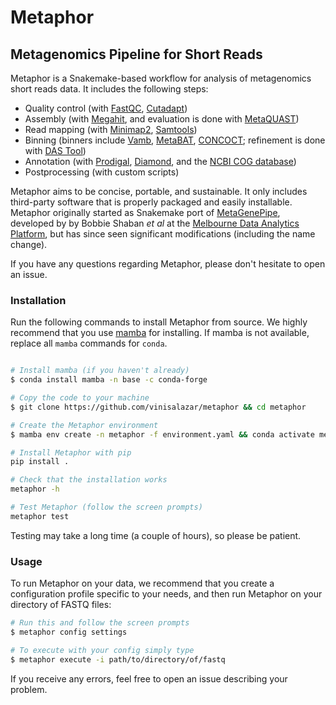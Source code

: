 # Metaphor
## Metagenomics Pipeline for Short Reads

Metaphor is a Snakemake-based workflow for analysis of metagenomics short reads data. It includes the following steps:
- Quality control (with [FastQC](https://github.com/s-andrews/FastQC/), [Cutadapt](https://github.com/marcelm/cutadapt))
- Assembly (with [Megahit](https://github.com/voutcn/megahit), and evaluation is done with [MetaQUAST](https://github.com/ablab/quast))
- Read mapping (with [Minimap2](https://github.com/lh3/minimap2), [Samtools](https://github.com/samtools/samtools))
- Binning (binners include [Vamb](https://github.com/RasmussenLab/vamb/), [MetaBAT](https://bitbucket.org/berkeleylab/metabat), [CONCOCT](https://github.com/BinPro/CONCOCT)<!--, [GraphBin](https://github.com/Vini2/GraphBin)-->; refinement is done with [DAS Tool](https://github.com/cmks/DAS_Tool))
- Annotation (with [Prodigal](https://github.com/hyattpd/Prodigal), [Diamond](https://github.com/bbuchfink/diamond), and the [NCBI COG database](https://www.ncbi.nlm.nih.gov/research/cog-project/))
- Postprocessing (with custom scripts)

Metaphor aims to be concise, portable, and sustainable. It only includes third-party software that is properly packaged and easily installable. Metaphor originally started as Snakemake port of [MetaGenePipe](https://gitlab.unimelb.edu.au/bshaban/metaGenePipe/), developed by by Bobbie Shaban *et al* at the [Melbourne Data Analytics Platform](https://mdap.unimelb.edu.au/), but has since seen significant modifications (including the name change).

If you have any questions regarding Metaphor, please don't hesitate to open an issue.

### Installation
Run the following commands to install Metaphor from source. We highly recommend that you use [mamba](https://mamba.readthedocs.io/en/latest/installation.html) for installing. If mamba is not available, replace all `mamba` commands for `conda`.

```bash

# Install mamba (if you haven't already)
$ conda install mamba -n base -c conda-forge

# Copy the code to your machine
$ git clone https://github.com/vinisalazar/metaphor && cd metaphor

# Create the Metaphor environment
$ mamba env create -n metaphor -f environment.yaml && conda activate metaphor

# Install Metaphor with pip
pip install .

# Check that the installation works
metaphor -h

# Test Metaphor (follow the screen prompts)
metaphor test
```

Testing may take a long time (a couple of hours), so please be patient.

### Usage
To run Metaphor on your data, we recommend that you create a configuration profile specific to your needs, and then run Metaphor on your directory of FASTQ files:

```bash
# Run this and follow the screen prompts
$ metaphor config settings

# To execute with your config simply type 
$ metaphor execute -i path/to/directory/of/fastq
```

If you receive any errors, feel free to open an issue describing your problem.

<!-- 
TO-DO:
### Documentation 
-->
